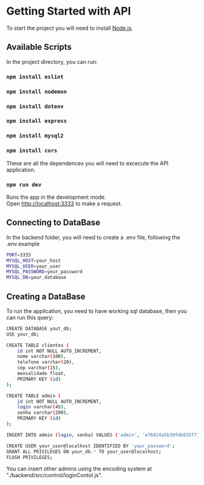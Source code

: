 # Getting Started with API

To start the project you will need to install [Node.js](https://nodejs.org/en).

## Available Scripts

In the project directory, you can run:

### `npm install eslint`
### `npm install nodemon`
### `npm install dotenv`
### `npm install express`
### `npm install mysql2`
### `npm install cors`

These are all the dependences you will need to excecute the API application.

### `npm run dev`

Runs the app in the development mode.\
Open [http://localhost:3333](http://localhost:3333) to make a request.


## Connecting to DataBase

In the backend folder, you will need to create a .env file, following the .env.example

``` bash
PORT=3333
MYSQL_HOST=your_host
MYSQL_USER=your_user
MYSQL_PASSWORD=your_password
MYSQL_DB=your_database
```

## Creating a DataBase

To run the application, you need to have working sql database, then you can run this query:

```bash
CREATE DATABASE yout_db;
USE your_db;

CREATE TABLE clientes (
    id int NOT NULL AUTO_INCREMENT,
    nome varchar(100),
    telefone varchar(20),
    cep varchar(15),
    mensalidade float,
    PRIMARY KEY (id)
);

CREATE TABLE admin (
    id int NOT NULL AUTO_INCREMENT,
    login varchar(45),
    senha varchar(200),
    PRIMARY KEY (id)
);

INSERT INTO admin (login, senha) VALUES ('admin', 'e76824a5b39fdb835f77e34ae044a26f9038f6b03e59353a673a778b519963ad5b4ed471be92d8c7580e76ec88dc0f672dac494ceeb718c4ea8f04fdfb280d6e');

CREATE USER your_user@localhost IDENTIFIED BY 'your_password';
GRANT ALL PRIVILEGES ON your_db.* TO your_user@localhost;
FLUSH PRIVILEGES;
```

You can insert other admins using the encoding system at "./backend/src/control/loginContol.js".
